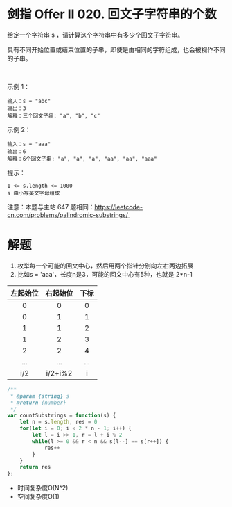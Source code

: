 # 剑指 Offer II 020. 回文子字符串的个数
给定一个字符串 s ，请计算这个字符串中有多少个回文子字符串。

具有不同开始位置或结束位置的子串，即使是由相同的字符组成，也会被视作不同的子串。

 

示例 1：
```
输入：s = "abc"
输出：3
解释：三个回文子串: "a", "b", "c"
```
示例 2：
```
输入：s = "aaa"
输出：6
解释：6个回文子串: "a", "a", "a", "aa", "aa", "aaa"
```

提示：
```
1 <= s.length <= 1000
s 由小写英文字母组成
```

注意：本题与主站 647 题相同：https://leetcode-cn.com/problems/palindromic-substrings/ 

# 解题
1. 枚举每一个可能的回文中心，然后用两个指针分别向左右两边拓展
2. 比如s = 'aaa'，长度n是3，可能的回文中心有5种，也就是 2*n-1
   
左起始位|右起始位|下标
:--:|:--:|:--:
0|0|0
0|1|1
1|1|2
1|2|3
2|2|4
...|...|...
i/2|i/2+i%2|i
```js
/**
 * @param {string} s
 * @return {number}
 */
var countSubstrings = function(s) {
    let n = s.length, res = 0
    for(let i = 0; i < 2 * n - 1; i++) {
        let l = i >> 1, r = l + i % 2
        while(l >= 0 && r < n && s[l--] == s[r++]) {
            res++
        }
    }
    return res
};
```
- 时间复杂度O(N^2)
- 空间复杂度O(1)